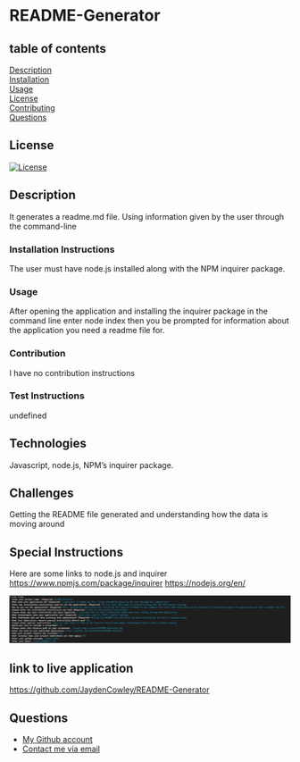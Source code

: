 # README-Generator
  ## table of contents
  [Description](README.md/#description)  
  [Installation](README.md/#installation)  
  [Usage](README.md/#usage)  
  [License](README.md/#license)  
  [Contributing](README.md/#contribution)  
  [Questions](README.md/#questions)  
  ## License
  [![License](https://img.shields.io/badge/License-MIT-blue.svg)](https://opensource.org/licenses/MIT)
  ## Description
  It generates a readme.md file. Using information given by the user through the command-line

  ### Installation Instructions
  The user must have node.js installed along with the NPM inquirer package. 
  
  ### Usage
  After opening the application and installing the inquirer package in the command line enter node index then you be prompted for information about the application you need a readme file for.

  ### Contribution
  I have no contribution instructions

  ### Test Instructions
  undefined

  ## Technologies
  Javascript, node.js, NPM’s inquirer package.

  ## Challenges
  Getting the README file generated and understanding how the data is moving around
  
  ## Special Instructions
  Here are some links to node.js and inquirer https://www.npmjs.com/package/inquirer https://nodejs.org/en/ 


  ![Alt text](./assets/img/screenshotREADME-Generator.jpg)
  ## link to live application
  https://github.com/JaydenCowley/README-Generator 

  ## Questions
  - [My Github account](https://github.com/jaydencowley)
  - [Contact me via email](jcowley16@gmail.com)

